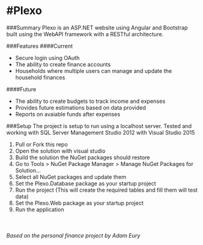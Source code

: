 #Plexo
=======
###Summary
Plexo is an ASP.NET website using Angular and Bootstrap built using the WebAPI framework with a RESTful architecture. 

###Features
####Current
- Secure login using OAuth
- The ability to create finance accounts
- Households where multiple users can manage and update the household finances

####Future 
- The ability to create budgets to track income and expenses
- Provides future estimations based on data provided
- Reports on avaiable funds after expenses 

###Setup
The project is setup to run using a localhost server.
Tested and working with SQL Server Management Studio 2012 with Visual Studio 2015

1. Pull or Fork this repo 
2. Open the solution with visual studio
3. Build the solution the NuGet packages should restore
4. Go to Tools > NuGet Package Manager > Manage NuGet Packages for Solution...
5. Select all NuGet packages and update them
6. Set the Plexo.Database package as your startup project
7. Run the project (This will create the required tables and fill them will test data)
8. Set the Plexo.Web package as your startup project
9. Run the application

&nbsp;
###### Based on the personal finance project by Adam Eury
